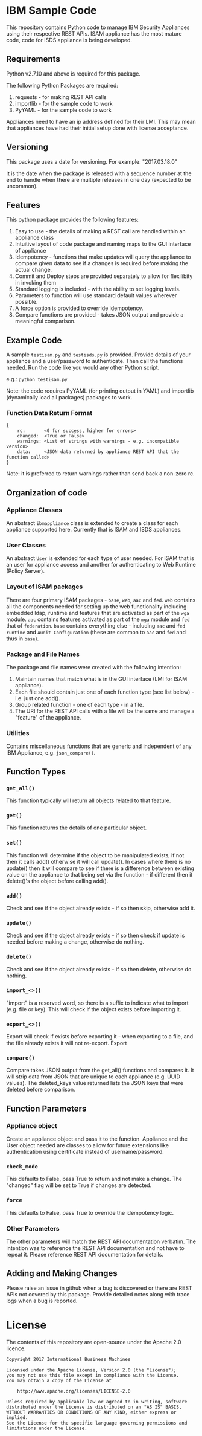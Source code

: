 # IBM Sample Code

This repository contains Python code to manage IBM Security Appliances using their respective REST APIs. ISAM appliance
has the most mature code, code for ISDS appliance is being developed.

## Requirements

Python v2.7.10 and above is required for this package.

The following Python Packages are required:
1. requests - for making REST API calls
2. importlib - for the sample code to work
3. PyYAML - for the sample code to work

Appliances need to have an ip address defined for their LMI. This may mean that appliances have had their initial setup 
done with license acceptance.

## Versioning

This package uses a date for versioning. For example: "2017.03.18.0"

It is the date when the package is released with a sequence number at the end to handle when there are 
multiple releases in one day (expected to be uncommon).

## Features

This python package provides the following features:
1. Easy to use - the details of making a REST call are handled within an appliance class
2. Intuitive layout of code package and naming maps to the GUI interface of appliance
3. Idempotency - functions that make updates will query the appliance to compare given data to see if a 
changes is required before making the actual change.
4. Commit and Deploy steps are provided separately to allow for flexilibity in invoking them
5. Standard logging is included - with the ability to set logging levels.
6. Parameters to function will use standard default values wherever possible.
7. A force option is provided to override idempotency.
8. Compare functions are provided - takes JSON output and provide a meaningful comparison.

## Example Code

A sample `testisam.py` and `testisds.py` is provided. Provide details of your appliance and a user/password to authenticate.
Then call the functions needed. Run the code like you would any other Python script.

e.g.: `python testisam.py`

Note: the code requires PyYAML (for printing output in YAML) and importlib (dynamically load all packages) packages to work.

### Function Data Return Format
~~~~
{
    rc:       <0 for success, higher for errors>
    changed:  <True or False>
    warnings: <List of strings with warnings - e.g. incompatible version>
    data:     <JSON data returned by appliance REST API that the function called>
}
~~~~

Note: it is preferred to return warnings rather than send back a non-zero rc.

## Organization of code

### Appliance Classes

An abstract `ibmappliance` class is extended to create a class for each appliance supported here.
Currently that is ISAM and ISDS appliances.

### User Classes

An abstract `User` is extended for each type of user needed. For ISAM that is an user for appliance access 
 and another for authenticating to Web Runtime (Policy Server).

### Layout of ISAM packages

There are four primary ISAM packages - `base`, `web`, `aac` and `fed`. `web` contains all the components needed
for setting up the web functionality including embedded ldap, runtime and features that are activated as part of the
`wga` module. `aac` contains features activated as part of the `mga` module and `fed` that of `federation`. `base` 
contains everything else - including `aac` and `fed` `runtime` and `Audit Configuration` (these are common to `aac` and `fed`
 and thus in `base`).
 
### Package and File Names

The package and file names were created with the following intention:
1. Maintain names that match what is in the GUI interface (LMI for ISAM appliance).
2. Each file should contain just one of each function type (see list below) - i.e. just one add().
3. Group related function - one of each type - in a file.
4. The URI for the REST API calls with a file will be the same and manage a "feature" of the appliance.

### Utilities

Contains miscellaneous functions that are generic and independent of any IBM Appliance, e.g. `json_compare()`.

## Function Types

### `get_all()`
This function typically will return all objects related to that feature.
### `get()`
This function returns the details of one particular object.
### `set()`
This function will determine if the object to be manipulated exists, if not then it calls add() otherwise it will call update().
In cases where there is no update() then it will compare to see if there is a difference between existing value on the appliance
to that being set via the function - if different then it delete()'s the object before calling add().
### `add()`
Check and see if the object already exists - if so then skip, otherwise add it.
### `update()`
Check and see if the object already exists - if so then check if update is needed before making a change, otherwise do nothing.
### `delete()`
Check and see if the object already exists - if so then delete, otherwise do nothing.
### `import_<>()`
"import" is a reserved word, so there is a suffix to indicate what to import (e.g. file or key). This will check if the object exists 
before importing it.
### `export_<>()`
Export will check if exists before exporting it - when exporting to a file, and the file already exists it will not re-export.
Export 
### `compare()`
Compare takes JSON output from the get_all() functions and compares it. It will strip data from JSON that 
are unique to each appliance (e.g. UUID values). The deleted_keys value returned lists the JSON keys that were deleted before comparison.

## Function Parameters

### Appliance object
Create an appliance object and pass it to the function. Appliance and the User object needed are classes to allow for
future extensions like authentication using certificate instead of username/password.
### `check_mode`
This defaults to False, pass True to return and not make a change. The "changed" flag will be set to True if changes are detected.
### `force`
This defaults to False, pass True to override the idempotency logic.
### Other Parameters
The other parameters will match the REST API documentation verbatim. The intention was to reference the REST API documentation
and not have to repeat it. Please reference REST API documentation for details.

## Adding and Making Changes
Please raise an issue in github when a bug is discovered or there are REST APIs not covered by this package.
Provide detailed notes along with trace logs when a bug is reported.

# License

The contents of this repository are open-source under the Apache 2.0 licence.

```
Copyright 2017 International Business Machines

Licensed under the Apache License, Version 2.0 (the "License");
you may not use this file except in compliance with the License.
You may obtain a copy of the License at

    http://www.apache.org/licenses/LICENSE-2.0

Unless required by applicable law or agreed to in writing, software
distributed under the License is distributed on an "AS IS" BASIS,
WITHOUT WARRANTIES OR CONDITIONS OF ANY KIND, either express or implied.
See the License for the specific language governing permissions and
limitations under the License.
```
